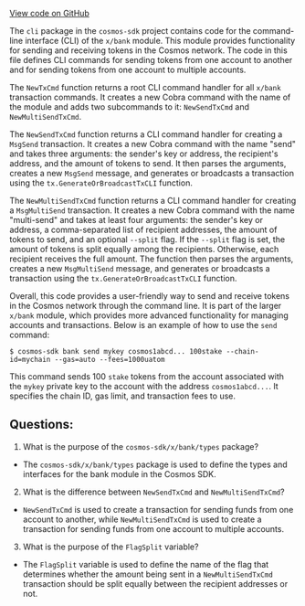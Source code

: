 [View code on GitHub](https://github.com/cosmos/cosmos-sdk.git/x/bank/client/cli/tx.go)

The `cli` package in the `cosmos-sdk` project contains code for the command-line interface (CLI) of the `x/bank` module. This module provides functionality for sending and receiving tokens in the Cosmos network. The code in this file defines CLI commands for sending tokens from one account to another and for sending tokens from one account to multiple accounts.

The `NewTxCmd` function returns a root CLI command handler for all `x/bank` transaction commands. It creates a new Cobra command with the name of the module and adds two subcommands to it: `NewSendTxCmd` and `NewMultiSendTxCmd`.

The `NewSendTxCmd` function returns a CLI command handler for creating a `MsgSend` transaction. It creates a new Cobra command with the name "send" and takes three arguments: the sender's key or address, the recipient's address, and the amount of tokens to send. It then parses the arguments, creates a new `MsgSend` message, and generates or broadcasts a transaction using the `tx.GenerateOrBroadcastTxCLI` function.

The `NewMultiSendTxCmd` function returns a CLI command handler for creating a `MsgMultiSend` transaction. It creates a new Cobra command with the name "multi-send" and takes at least four arguments: the sender's key or address, a comma-separated list of recipient addresses, the amount of tokens to send, and an optional `--split` flag. If the `--split` flag is set, the amount of tokens is split equally among the recipients. Otherwise, each recipient receives the full amount. The function then parses the arguments, creates a new `MsgMultiSend` message, and generates or broadcasts a transaction using the `tx.GenerateOrBroadcastTxCLI` function.

Overall, this code provides a user-friendly way to send and receive tokens in the Cosmos network through the command line. It is part of the larger `x/bank` module, which provides more advanced functionality for managing accounts and transactions. Below is an example of how to use the `send` command:

```
$ cosmos-sdk bank send mykey cosmos1abcd... 100stake --chain-id=mychain --gas=auto --fees=1000uatom
```

This command sends 100 `stake` tokens from the account associated with the `mykey` private key to the account with the address `cosmos1abcd...`. It specifies the chain ID, gas limit, and transaction fees to use.
## Questions: 
 1. What is the purpose of the `cosmos-sdk/x/bank/types` package?
- The `cosmos-sdk/x/bank/types` package is used to define the types and interfaces for the bank module in the Cosmos SDK.

2. What is the difference between `NewSendTxCmd` and `NewMultiSendTxCmd`?
- `NewSendTxCmd` is used to create a transaction for sending funds from one account to another, while `NewMultiSendTxCmd` is used to create a transaction for sending funds from one account to multiple accounts.

3. What is the purpose of the `FlagSplit` variable?
- The `FlagSplit` variable is used to define the name of the flag that determines whether the amount being sent in a `NewMultiSendTxCmd` transaction should be split equally between the recipient addresses or not.